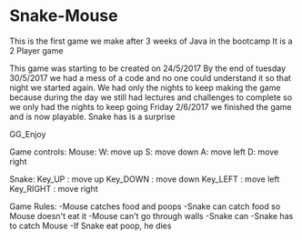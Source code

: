 # Snake-Mouse
This is the first game we make after 3 weeks of Java in the bootcamp
It is a 2 Player game

This game was starting to be created on 24/5/2017
By the end of tuesday 30/5/2017 we had a mess of a code and no one could understand it so that night we started again.
We had only the nights to keep making the game because during the day we still had lectures and challenges to complete so we only had the nights to keep going
Friday 2/6/2017 we finished the game and is now playable.
Snake has is a surprise

GG_Enjoy

Game controls:
  Mouse:
    W: move up
    S: move down
    A: move left
    D: move right
    
  Snake:
    Key_UP    : move up
    Key_DOWN  : move down
    Key_LEFT  : move left
    Key_RIGHT : move right
    
Game Rules:
  -Mouse catches food and poops
  -Snake can catch food so Mouse doesn't eat it
  -Mouse can't go through walls
  -Snake can
  -Snake has to catch Mouse
  -If Snake eat poop, he dies
